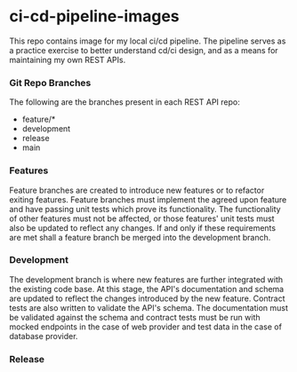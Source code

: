 # ci-cd-pipeline-images
This repo contains image for my local ci/cd pipeline. The pipeline serves as a practice exercise to
better understand cd/ci design, and as a means for maintaining my own REST APIs.

### Git Repo Branches
The following are the branches present in each REST API repo: 
* feature/*
* development
* release
* main

### Features
Feature branches are created to introduce new features or to refactor exiting features.
Feature branches must implement the agreed upon feature and have passing unit
tests which prove its functionality. The functionality of other features must not be 
affected, or those features' unit tests must also be updated to reflect any changes. If 
and only if these requirements are met shall a feature branch be merged into the 
development branch.

### Development
The development branch is where new features are further integrated with the existing code 
base. At this stage, the API's documentation and schema are updated to reflect the changes
introduced by the new feature. Contract tests are also written to validate the API's schema.
The documentation must be validated against the schema and contract tests must be run with
mocked endpoints in the case of web provider and test data in the case of database provider.

### Release
